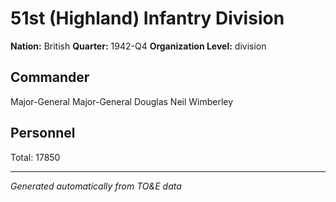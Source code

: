 # 51st (Highland) Infantry Division

**Nation:** British
**Quarter:** 1942-Q4
**Organization Level:** division

## Commander

Major-General Major-General Douglas Neil Wimberley

## Personnel

Total: 17850

---
*Generated automatically from TO&E data*

